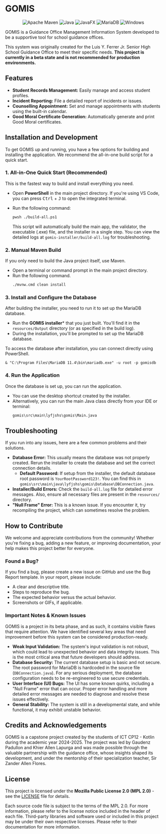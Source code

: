 # GOMIS

<p align="center">
    <img alt = "Apache Maven" src="https://img.shields.io/badge/Maven-C71A36?style=for-the-badge&logo=Apache%20Maven&logoColor=white"/>
    <img alt = "Java" src="https://img.shields.io/badge/java-%23ED8B00.svg?style=for-the-badge&logo=openjdk&logoColor=white"/>
    <img alt = "JavaFX" src="https://img.shields.io/badge/javafx-%23FF0000.svg?style=for-the-badge&logo=javafx&logoColor=white"/>
    <img alt = "MariaDB" src="https://img.shields.io/badge/MariaDB-003545?style=for-the-badge&logo=mariadb&logoColor=white"/>
    <img alt = "Windows" src="https://img.shields.io/badge/Windows-0078D6?style=for-the-badge&logo=windows&logoColor=white"/>
</p>


GOMIS is a Guidance Office Management Information System developed to be a supportive tool for school guidance offices. 

This system was originally created for the Luis Y. Ferrer Jr. Senior High School Guidance Office to meet their specific needs. **This project is currently in a beta state and is not recommended for production environments.**

## Features

- **Student Records Management:** Easily manage and access student profiles.
- **Incident Reporting:** File a detailed report of incidents or issues.
- **Counselling Appointment:** Set and manage appointments with students using the built-in calendar.
- **Good Moral Certificate Generation:** Automatically generate and print Good Moral certificates.

## Installation and Development

To get GOMIS up and running, you have a few options for building and installing the application. We recommend the all-in-one build script for a quick start.

### 1. All-in-One Quick Start (Recommended)

This is the fastest way to build and install everything you need.

- Open **PowerShell** in the main project directory. If you're using VS Code, you can press <kbd>Ctrl</kbd> + <kbd>J</kbd> to open the integrated terminal.
- Run the following command:
    ```bash
    pwsh ./build-all.ps1
    ```

    This script will automatically build the main app, the validator, the executable (.exe) file, and the installer in a single step. You can view the detailed logs at `gomis-installer/build-all.log` for troubleshooting.

### 2. Manual Maven Build

If you only need to build the Java project itself, use Maven.

- Open a terminal or command prompt in the main project directory.
- Run the following command.
    ```bash
    ./mvnw.cmd clean install
    ```

### 3. Install and Configure the Database

After building the installer, you need to run it to set up the MariaDB database.

- Run the **GOMIS installer*** that you just built. You'll find it in the `resources/Output` directory (or as specified in the build log).
- During the installation, you'll be prompted to set up the MariaDB database.

To access the database after installation, you can connect directly using PowerShell.

```pwsh
& "C:\Program Files\MariaDB 11.4\bin\mariadb.exe" -u root -p gomisdb
```

### 4. Run the Application

Once the database is set up, you can run the application.

- You can use the desktop shortcut created by the installer.
- Alternatively, you can run the main Java class directly from your IDE or terminal:
    ```bash
    gomis\src\main\lyfjshs\gomis\Main.java
    ```

## Troubleshooting

If you run into any issues, here are a few common problems and their solutions.

- **Database Error:** This usually means the database was not properly created. Rerun the installer to create the database and set the correct connection details.
    - **Default Password:** If setup from the installer, the default database root password is `YourRootPassword123!`. You can find this in `gomis\src\main\java\lyfjshs\gomis\Database\DBConnection.java`.
- **Installer/Build Errors:** Check the `build-all.log` file for detailed error messages. Also, ensure all necessary files are present in the `resources/` directory.
- **"Null Frame" Error:** This is a known issue. If you encounter it, try recompiling the project, which can sometimes resolve the problem.

## How to Contribute

We welcome and appreciate contributions from the community! Whether you're fixing a bug, adding a new feature, or improving documentation, your help makes this project better for everyone.

### Found a Bug?

If you find a bug, please create a new issue on GitHub and use the Bug Report template. In your report, please include:

- A clear and descriptive title.
- Steps to reproduce the bug.
- The expected behavior versus the actual behavior.
- Screenshots or GIFs, if applicable.

### Important Notes & Known Issues
GOMIS is a project in its beta phase, and as such, it contains visible flaws that require attention. We have identified several key areas that need improvement before this system can be considered production-ready.

- **Weak Input Validation:** The system's input validation is not robust, which could lead to unexpected behavior and data integrity issues. This is the most critical area that future developers should address.
- **Database Security:** The current database setup is basic and not secure. The root password for MariaDB is hardcoded in the source file (`DBConnection.java`). For any serious deployment, the database configuration needs to be re-engineered to use secure credentials.
- **User Interface (UI) Bugs:** The UI has some known quirks, including a "Null Frame" error that can occur. Proper error handling and more detailed error messages are needed to diagnose and resolve these issues effectively.
- **General Stability:** The system is still in a developmental state, and while functional, it may exhibit unstable behavior.

## Credits and Acknowledgements

GOMIS is a capstone project created by the students of ICT CP12 - Kotlin during the academic year 2024-2025. The project was led by Gaudenz Padullon and Khier Allen Lapurga and was made possible through the valuable partnership with the guidance office, whose insights shaped its development, and under the mentorship of their specialization teacher, Sir Zander Allen Flores.

## License

This project is licensed under the **Mozilla Public License 2.0 (MPL 2.0)** - see the [LICENSE](LICENSE) file for details.

Each source code file is subject to the terms of the MPL 2.0. For more information, please refer to the license notice included in the header of each file. Third-party libraries and software used or included in this project may be under their own respective licenses. Please refer to their documentation for more information.
